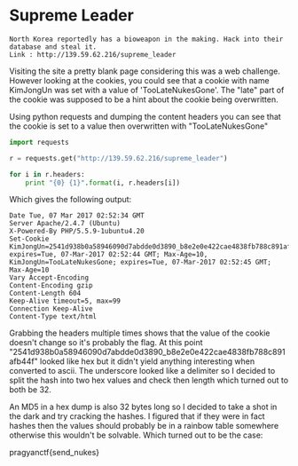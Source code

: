 Supreme Leader
=========
```
North Korea reportedly has a bioweapon in the making. Hack into their database and steal it.
Link : http://139.59.62.216/supreme_leader
```

Visiting the site a pretty blank page considering this was a web challenge. However looking at the cookies, you could see 
that a cookie with name KimJongUn was set with a value of 'TooLateNukesGone'. The "late" part of the cookie was supposed to be a 
hint about the cookie being overwritten.

Using python requests and dumping the content headers you can see that the cookie is set to a value then overwritten with 
"TooLateNukesGone"

```python
import requests

r = requests.get("http://139.59.62.216/supreme_leader")

for i in r.headers:
    print "{0} {1}".format(i, r.headers[i])
```
Which gives the following output:
```
Date Tue, 07 Mar 2017 02:52:34 GMT
Server Apache/2.4.7 (Ubuntu)
X-Powered-By PHP/5.5.9-1ubuntu4.20
Set-Cookie KimJongUn=2541d938b0a58946090d7abdde0d3890_b8e2e0e422cae4838fb788c891afb44f; expires=Tue, 07-Mar-2017 02:52:44 GMT; Max-Age=10, KimJongUn=TooLateNukesGone; expires=Tue, 07-Mar-2017 02:52:45 GMT; Max-Age=10
Vary Accept-Encoding
Content-Encoding gzip
Content-Length 604
Keep-Alive timeout=5, max=99
Connection Keep-Alive
Content-Type text/html
```
Grabbing the headers multiple times shows that the value of the cookie doesn't change so it's probably the flag. At this point 
"2541d938b0a58946090d7abdde0d3890_b8e2e0e422cae4838fb788c891afb44f" looked like hex but it didn't yield anything interesting
when converted to ascii. The underscore looked like a delimiter so I decided to split the hash into two hex values and check then length 
which turned out to both be 32. 

An MD5 in a hex dump is also 32 bytes long so I decided to take a shot in the dark and try cracking the hashes. I figured that 
if they were in fact hashes then the values should probably be in a rainbow table somewhere otherwise this wouldn't be solvable.
Which turned out to be the case:

pragyanctf{send_nukes}
